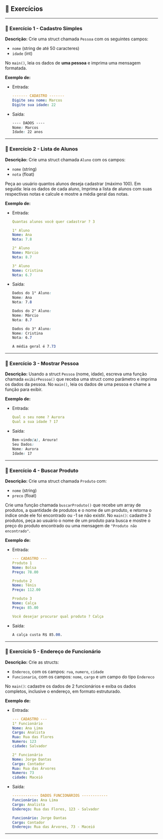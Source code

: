 ## 📝 Exercícios 

---

### 🔹 Exercício 1 - Cadastro Simples
**Descrição:** Crie uma struct chamada `Pessoa` com os seguintes campos:

- `nome` (string de até 50 caracteres)
- `idade` (int)

No `main()`, leia os dados de **uma pessoa** e imprima uma mensagem formatada.

**Exemplo de:**
- Entrada:
    ```yaml
    ------- CADASTRO -------
    Digite seu nome: Marcos
    Digite sua idade: 22
    ```
 
* Saída:
    ```css
    ---- DADOS ----
    Nome: Marcos
    Idade: 22 anos
    ```

---

### 🔹 Exercício 2 - Lista de Alunos 
**Descrição:** Crie uma struct chamada `Aluno` com os campos:

- `nome` (string)
- `nota` (float)

Peça ao usuário quantos alunos deseja cadastrar (máximo 100). Em seguida: leia os dados de cada aluno, Imprima a lista de alunos com suas respectivas notas e calcule e mostre a média geral das notas.

**Exemplo de:**
- Entrada:
    ```yaml
    Quantas alunos você quer cadastrar ? 3

    1° Aluno
    Nome: Ana
    Nota: 7.8

    2° Aluno
    Nome: Márcio
    Nota: 8.7

    3° Aluno
    Nome: Cristina
    Nota: 6.7
    ```
 
* Saída:
    ```css
    Dados do 1° Aluno:
    Nome: Ana
    Nota: 7.8

    Dados do 2° Aluno:
    Nome: Márcio
    Nota: 8.7

    Dados do 3° Aluno:
    Nome: Cristina
    Nota: 6.7

    A média geral é 7.73
    ```

---

### 🔹 Exercício 3 - Mostrar Pessoa
**Descrição:** Usando a struct `Pessoa` (nome, idade), escreva uma função chamada `exibirPessoa()` que receba uma struct como parâmetro e imprima os dados da pessoa. No `main()`, leia os dados de uma pessoa e chame a função para exibir.


**Exemplo de:**
- Entrada:
    ```yaml
    Qual o seu nome ? Aurora
    Qual a sua idade ? 17
    ```
 
* Saída:
    ```css
    Bem-vindo(a), Aroura!
    Seu Dados:
    Nome: Aurora
    Idade: 17
    ```
---

### 🔹 Exercício 4 - Buscar Produto
**Descrição:** Crie uma struct chamada `Produto` com:

- `nome` (string)
- `preco` (float)

Crie uma função chamada `buscarProduto()` que recebe um array de produtos, a quantidade de produtos e o nome de um produto, e retorna o índice onde ele foi encontrado ou -1 se não existir. No `main()`: cadastre 3 produtos, peça ao usuário o nome de um produto para busca e mostre o preço do produto encontrado ou uma mensagem de `"Produto não encontrado"`.

**Exemplo de:**
- Entrada:
    ```yaml
    --- CADASTRO ---
    Produto 1
    Nome: Bolsa
    Preço: 78.00

    Produto 2
    Nome: Tênis
    Preço: 112.00

    Produto 3
    Nome: Calça
    Preço: 85.00

    Você desejar procurar qual produto ? Calça

    ```
 
* Saída:
    ```css
    A calça custa R$ 85.00.
    ```
---

### 🔹 Exercício 5 -  Endereço de Funcionário
**Descrição:** Crie as structs:

- `Endereco`, com os campos: `rua`, `numero`, `cidade`
- `Funcionario`, com os campos: `nome`, `cargo` e um campo do tipo `Endereco`

No `main()`: cadastre os dados de 2 funcionários e exiba os dados completos, inclusive o endereço, em formato estruturado.
 
**Exemplo de:**
- Entrada:
    ```yaml
    --- CADASTRO ---
    1° Funcionário
    Nome: Ana Lima
    Cargo: Analista
    Rua: Rua das Flores
    Numero: 123
    cidade: Salvador

    2° Funcionário
    Nome: Jorge Dantas
    Cargo: Contador
    Rua: Rua das Árvores
    Numero: 73
    cidade: Maceió
    ```
 
* Saída:
    ```yaml
    ------------ DADOS FUNCIONÁRIOS ------------
    Funcionário: Ana Lima
    Cargo: Analista
    Endereço: Rua das Flores, 123 - Salvador

    Funcionário: Jorge Dantas
    Cargo: Contador
    Endereço: Rua das Árvores, 73 - Maceió
    ```
    
---